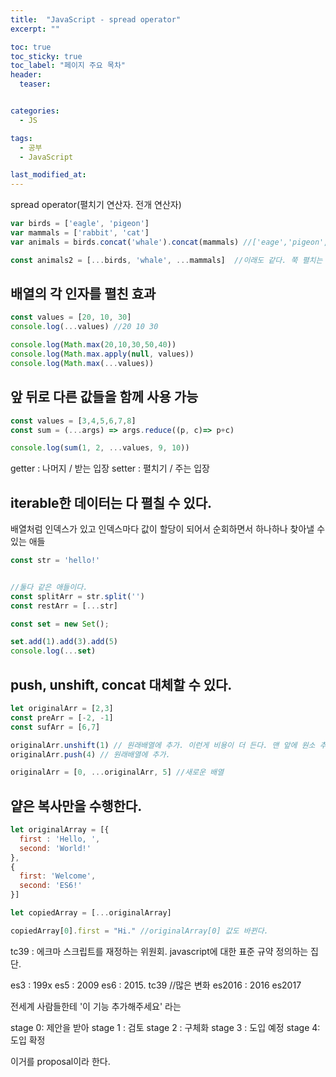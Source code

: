 ```yaml
---
title:  "JavaScript - spread operator"
excerpt: ""

toc: true
toc_sticky: true
toc_label: "페이지 주요 목차"
header:
  teaser: 


categories:
  - JS

tags:
  - 공부
  - JavaScript

last_modified_at: 
---
```


spread operator(펼치기 연산자. 전개 연산자)

```javascript
var birds = ['eagle', 'pigeon']
var mammals = ['rabbit', 'cat']
var animals = birds.concat('whale').concat(mammals) //['eage','pigeon', 'whale', 'rabbit', 'cat']

const animals2 = [...birds, 'whale', ...mammals]  //이래도 같다. 쭉 펼치는 거..
```

## 배열의 각 인자를 펼친 효과

```javascript
const values = [20, 10, 30]
console.log(...values) //20 10 30

console.log(Math.max(20,10,30,50,40))
console.log(Math.max.apply(null, values))
console.log(Math.max(...values))
```

## 앞 뒤로 다른 값들을 함께 사용 가능

```javascript
const values = [3,4,5,6,7,8]
const sum = (...args) => args.reduce((p, c)=> p+c)

console.log(sum(1, 2, ...values, 9, 10))
```

getter : 나머지 / 받는 입장
setter : 펼치기 / 주는 입장

## iterable한 데이터는 다 펼칠 수 있다.

배열처럼 인덱스가 있고 인덱스마다 값이 할당이 되어서 순회하면서 하나하나 찾아낼 수 있는 애들

```javascript
const str = 'hello!'


//둘다 같은 애들이다.
const splitArr = str.split('')
const restArr = [...str]

const set = new Set();

set.add(1).add(3).add(5)
console.log(...set)
```

## push, unshift, concat 대체할 수 있다.

```javascript
let originalArr = [2,3]
const preArr = [-2, -1]
const sufArr = [6,7]

originalArr.unshift(1) // 원래배열에 추가. 이런게 비용이 더 든다. 맨 앞에 원소 추가.
originalArr.push(4) // 원래배열에 추가. 

originalArr = [0, ...originalArr, 5] //새로운 배열
```

## 얕은 복사만을 수행한다.

```javascript
let originalArray = [{
  first : 'Hello, ',
  second: 'World!'
},
{
  first: 'Welcome',
  second: 'ES6!'
}]

let copiedArray = [...originalArray]

copiedArray[0].first = "Hi." //originalArray[0] 값도 바뀐다.
```

tc39 : 에크마 스크립트를 재정하는 위원회. javascript에 대한 표준 규약 정의하는 집단.

es3 : 199x
es5 : 2009
es6 : 2015. tc39 //많은 변화
es2016 : 2016
es2017


전세계 사람들한테 '이 기능 추가해주세요' 라는 

stage 0: 제안을 받아 
stage 1 : 검토
stage 2 : 구체화
stage 3 : 도입 예정
stage 4: 도입 확정 

이거를 proposal이라 한다.


